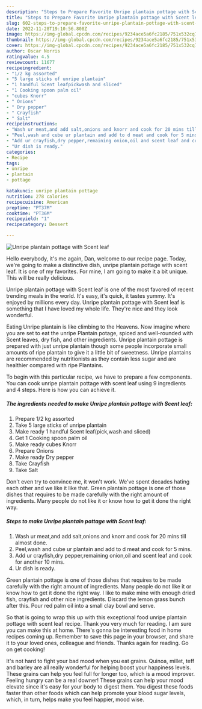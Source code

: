 ```yaml
---
description: "Steps to Prepare Favorite Unripe plantain pottage with Scent leaf"
title: "Steps to Prepare Favorite Unripe plantain pottage with Scent leaf"
slug: 602-steps-to-prepare-favorite-unripe-plantain-pottage-with-scent-leaf
date: 2022-11-28T19:10:56.808Z
image: https://img-global.cpcdn.com/recipes/9234ace5a6fc2185/751x532cq70/unripe-plantain-pottage-with-scent-leaf-recipe-main-photo.jpg
thumbnail: https://img-global.cpcdn.com/recipes/9234ace5a6fc2185/751x532cq70/unripe-plantain-pottage-with-scent-leaf-recipe-main-photo.jpg
cover: https://img-global.cpcdn.com/recipes/9234ace5a6fc2185/751x532cq70/unripe-plantain-pottage-with-scent-leaf-recipe-main-photo.jpg
author: Oscar Norris
ratingvalue: 4.5
reviewcount: 11677
recipeingredient:
- "1/2 kg assorted"
- "5 large sticks of unripe plantain"
- "1 handful Scent leafpickwash and sliced"
- "1 Cooking spoon palm oil"
- "cubes Knorr"
- " Onions"
- " Dry pepper"
- " Crayfish"
- " Salt"
recipeinstructions:
- "Wash ur meat,and add salt,onions and knorr and cook for 20 mins till almost done."
- "Peel,wash and cube ur plantain and add to d meat and cook for 5 mins."
- "Add ur crayfish,dry pepper,remaining onion,oil and scent leaf and cook for another 10 mins."
- "Ur dish is ready."
categories:
- Recipe
tags:
- unripe
- plantain
- pottage

katakunci: unripe plantain pottage 
nutrition: 278 calories
recipecuisine: American
preptime: "PT37M"
cooktime: "PT36M"
recipeyield: "1"
recipecategory: Dessert

---
```



![Unripe plantain pottage with Scent leaf](https://img-global.cpcdn.com/recipes/9234ace5a6fc2185/751x532cq70/unripe-plantain-pottage-with-scent-leaf-recipe-main-photo.jpg)

Hello everybody, it's me again, Dan, welcome to our recipe page. Today, we're going to make a distinctive dish, unripe plantain pottage with scent leaf. It is one of my favorites. For mine, I am going to make it a bit unique. This will be really delicious.

Unripe plantain pottage with Scent leaf is one of the most favored of recent trending meals in the world. It's easy, it's quick, it tastes yummy. It's enjoyed by millions every day. Unripe plantain pottage with Scent leaf is something that I have loved my whole life. They're nice and they look wonderful.

Eating Unripe plantain is like climbing to the Heavens. Now imagine where you are set to eat the unripe Plantain potage, spiced and well-rounded with Scent leaves, dry fish, and other ingredients. Unripe plantain pottage is prepared with just unripe plantain though some people incorporate small amounts of ripe plantain to give it a little bit of sweetness. Unripe plantains are recommended by nutritionists as they contain less sugar and are healthier compared with ripe Plantains.


To begin with this particular recipe, we have to prepare a few components. You can cook unripe plantain pottage with scent leaf using 9 ingredients and 4 steps. Here is how you can achieve it.

<!--inarticleads1-->

##### The ingredients needed to make Unripe plantain pottage with Scent leaf:

1. Prepare 1/2 kg assorted
1. Take 5 large sticks of unripe plantain
1. Make ready 1 handful Scent leaf(pick,wash and sliced)
1. Get 1 Cooking spoon palm oil
1. Make ready cubes Knorr
1. Prepare  Onions
1. Make ready  Dry pepper
1. Take  Crayfish
1. Take  Salt


Don&#39;t even try to convince me, it won&#39;t work. We&#39;ve spent decades hating each other and we like it like that. Green plantain pottage is one of those dishes that requires to be made carefully with the right amount of ingredients. Many people do not like it or know how to get it done the right way. 

<!--inarticleads2-->

##### Steps to make Unripe plantain pottage with Scent leaf:

1. Wash ur meat,and add salt,onions and knorr and cook for 20 mins till almost done.
1. Peel,wash and cube ur plantain and add to d meat and cook for 5 mins.
1. Add ur crayfish,dry pepper,remaining onion,oil and scent leaf and cook for another 10 mins.
1. Ur dish is ready.


Green plantain pottage is one of those dishes that requires to be made carefully with the right amount of ingredients. Many people do not like it or know how to get it done the right way. I like to make mine with enough dried fish, crayfish and other nice ingredients. Discard the lemon grass bunch after this. Pour red palm oil into a small clay bowl and serve. 

So that is going to wrap this up with this exceptional food unripe plantain pottage with scent leaf recipe. Thank you very much for reading. I am sure you can make this at home. There's gonna be interesting food in home recipes coming up. Remember to save this page in your browser, and share it to your loved ones, colleague and friends. Thanks again for reading. Go on get cooking!

It's not hard to fight your bad mood when you eat grains. Quinoa, millet, teff and barley are all really wonderful for helping boost your happiness levels. These grains can help you feel full for longer too, which is a mood improver. Feeling hungry can be a real downer! These grains can help your mood elevate since it's easy for your body to digest them. You digest these foods faster than other foods which can help promote your blood sugar levels, which, in turn, helps make you feel happier, mood wise.
